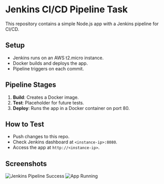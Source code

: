 # Jenkins CI/CD Pipeline Task
This repository contains a simple Node.js app with a Jenkins pipeline for CI/CD.

## Setup
- Jenkins runs on an AWS t2.micro instance.
- Docker builds and deploys the app.
- Pipeline triggers on each commit.

## Pipeline Stages
1. **Build**: Creates a Docker image.
2. **Test**: Placeholder for future tests.
3. **Deploy**: Runs the app in a Docker container on port 80.

## How to Test
- Push changes to this repo.
- Check Jenkins dashboard at `<instance-ip>:8080`.
- Access the app at `http://<instance-ip>`.

## Screenshots
![Jenkins Pipeline Success](https://github.com/<your-username>/jenkins-cicd-task/raw/main/screenshots/jenkins-success.png)
![App Running](https://github.com/<your-username>/jenkins-cicd-task/raw/main/screenshots/app-running.png)
